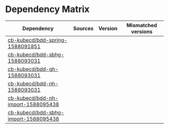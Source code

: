 # Dependency Matrix

Dependency | Sources | Version | Mismatched versions
---------- | ------- | ------- | -------------------
[cb-kubecd/bdd-spring-1588091851](https://github.com/cb-kubecd/bdd-spring-1588091851.git) |  | []() | 
[cb-kubecd/bdd-sbhg-1588093031](https://github.com/cb-kubecd/bdd-sbhg-1588093031.git) |  | []() | 
[cb-kubecd/bdd-gh-1588093031](https://github.com/cb-kubecd/bdd-gh-1588093031.git) |  | []() | 
[cb-kubecd/bdd-nh-1588093031](https://github.com/cb-kubecd/bdd-nh-1588093031.git) |  | []() | 
[cb-kubecd/bdd-nh-import-1588095438](https://github.com/cb-kubecd/bdd-nh-import-1588095438.git) |  | []() | 
[cb-kubecd/bdd-sbhg-import-1588095438](https://github.com/cb-kubecd/bdd-sbhg-import-1588095438.git) |  | []() | 

